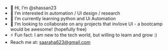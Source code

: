 - 👋 Hi, I’m @shassan23
- 👀 I’m interested in automation / UI design / research 
- 🌱 I’m currently learning python and Ui Automation
- 💞️ I’m looking to collaborate on any projects that invlove  UI - a bootcamp would be awesome! (hopefully free) 
- ⚡ Fun fact: I am new to the tech world, but willing to learn and grow :)
- Reach me at: saaraha623@gmail.com 

<!---
shassan23/shassan23 is a ✨ special ✨ repository because its `README.md` (this file) appears on your GitHub profile.
You can click the Preview link to take a look at your changes.
--->
